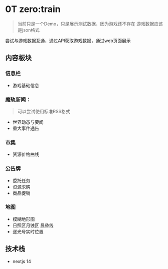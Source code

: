# 0T zero:train
> 当前只是一个Demo，只是展示测试数据，因为游戏还不存在
> 游戏数据应该是json格式

尝试与游戏数据互通，通过API获取游戏数据，通过web页面展示

## 内容板块

### 信息栏
- 游戏基础信息

### 魔轨新闻：
> 可以尝试使用标准RSS格式
- 世界动态与要闻
- 重大事件通告

### 市集
- 资源价格曲线

### 公告牌
- 委托任务
- 资源求购
- 商品促销

### 地图
- 模糊地形图
- 日照区月蚀区 晨昏线
- 逐光号实时位置

## 技术栈
- nextjs 14